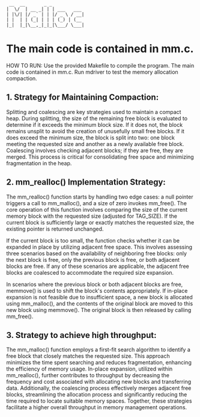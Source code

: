 ```
 __  __       _ _
|  \/  | __ _| | | ___   ___
| |\/| |/ _` | | |/ _ \ / __|
| |  | | (_| | | | (_) | (__
|_|  |_|\__,_|_|_|\___/ \___|
```

# The main code is contained in mm.c.

HOW TO RUN: Use the provided Makefile to compile the program. The main code is contained in mm.c. Run mdriver to test the memory allocation compaction.

## 1. Strategy for Maintaining Compaction:

Splitting and coalescing are key strategies used to maintain a compact heap. During splitting, the size of the remaining free block is evaluated to determine if it exceeds the minimum block size. If it does not, the block remains unsplit to avoid the creation of unusefully small free blocks. If it does exceed the minimum size, the block is split into two: one block meeting the requested size and another as a newly available free block. Coalescing involves checking adjacent blocks; if they are free, they are merged. This process is critical for consolidating free space and minimizing fragmentation in the heap.

## 2. mm_realloc() Implementation Strategy:

The mm_realloc() function starts by handling two edge cases: a null pointer triggers a call to mm_malloc(), and a size of zero invokes mm_free(). The core operation of this function involves comparing the size of the current memory block with the requested size (adjusted for TAG_SIZE). If the current block is sufficiently large or exactly matches the requested size, the existing pointer is returned unchanged.

If the current block is too small, the function checks whether it can be expanded in place by utilizing adjacent free space. This involves assessing three scenarios based on the availability of neighboring free blocks: only the next block is free, only the previous block is free, or both adjacent blocks are free. If any of these scenarios are applicable, the adjacent free blocks are coalesced to accommodate the required size expansion.

In scenarios where the previous block or both adjacent blocks are free, memmove() is used to shift the block's contents appropriately. If in-place expansion is not feasible due to insufficient space, a new block is allocated using mm_malloc(), and the contents of the original block are moved to this new block using memmove(). The original block is then released by calling mm_free().

## 3. Strategy to achieve high throughput:

The mm_malloc() function employs a first-fit search algorithm to identify a free block that closely matches the requested size. This approach minimizes the time spent searching and reduces fragmentation, enhancing the efficiency of memory usage. In-place expansion, utilized within mm_realloc(), further contributes to throughput by decreasing the frequency and cost associated with allocating new blocks and transferring data. Additionally, the coalescing process effectively merges adjacent free blocks, streamlining the allocation process and significantly reducing the time required to locate suitable memory spaces. Together, these strategies facilitate a higher overall throughput in memory management operations.
